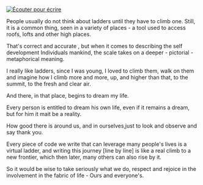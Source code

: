 [![Écouter pour écrire](https://user-images.githubusercontent.com/91435534/136277460-76d14873-f9b6-4b58-912d-f1dde9aa7397.png)](https://www.youtube.com/embed/HkbIqP2ZJD8)


People usually do not think about ladders until they have to climb one. Still, it is a common thing, seen in a variety of places - a tool used to access roofs, lofts and other high places.

That's correct and accurate , but when it comes to describing the self development Individuals mankind, the scale takes on a deeper - pictorial - metaphorical meaning.

I really like ladders, since I was young, I loved to climb them, walk on them and imagine how I climb more and more, up, and higher than that, to the summit, to the fresh and clear air.

And there, in that place, begins to dream my life.

Every person is entitled to dream his own life, even if it remains a dream, but for him it mait be a reality.

How good there is around us, and in ourselves,just to look and observe and say thank you.

Every piece of code we write that can leverage many people's lives is a virtual ladder, and writing this journey [line by line] is like a real climb to a new frontier, which then later, many others can also rise by it.

So it would be wise to take seriously what we do, respect and rejoice in the involvement in the fabric of life - Ours and everyone's.

